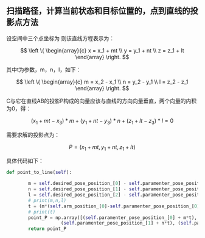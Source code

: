 ## 扫描路径，计算当前状态和目标位置的，点到直线的投影点方法
设空间中三个点坐标为
则该直线方程表示为：

$$
\left \{ 
\begin{array}{c}
x = x_1 + mt \\ 
y = y_1 + nt \\ 
z = z_1 + lt
\end{array}
\right.
$$

其中t为参数，m，n，l，如下：

$$
\left \{ 
\begin{array}{c}
m = x_2 - x_1 \\ 
n = y_2 - y_1 \\ 
l = z_2 - z_1
\end{array}
\right.
$$

C与它在直线AB的投影P构成的向量应该与直线的方向向量垂直，两个向量的内积为0，得：

$$
(x_1 + mt - x_3)*m +(y_1 + nt - y_3)*n + (z_1 + lt - z_3)*l =0
$$

需要求解的投影点为：

$$
P =(x_1 + mt,y_1 + nt,z_1 + lt)
$$

具体代码如下：
```python
def point_to_line(self):

        m = self.desired_pose_position_[0] - self.paramenter_pose_position_[0]
        n = self.desired_pose_position_[1] - self.paramenter_pose_position_[1]
        l = self.desired_pose_position_[2] - self.paramenter_pose_position_[2]
        # print(m,n,l)
        t = (m*(self.arm_position_[0]-self.paramenter_pose_position_[0]) + n * (self.arm_position_[1]-self.paramenter_pose_position_[1]) + l* (self.arm_position_[0]-self.paramenter_pose_position_[0])) / (m**2 + n**2 +l**2)
        # print(t)
        point_P = np.array([(self.paramenter_pose_position_[0] + m*t), 
                    (self.paramenter_pose_position_[1] + n*t), (self.paramenter_pose_position_[2] + l*t)]) 
        return point_P
 ```

